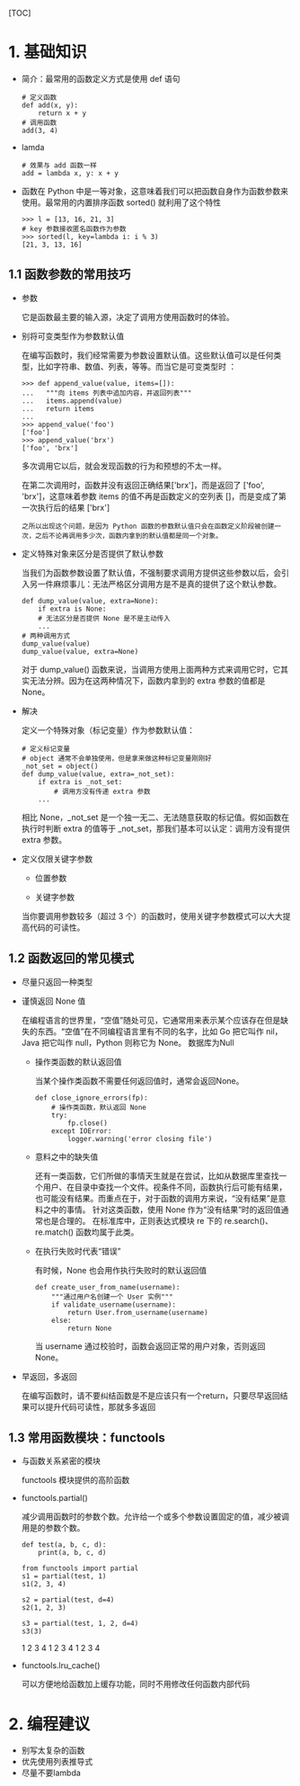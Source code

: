 [TOC]

#  1. 基础知识

* 简介：最常用的函数定义方式是使用 def 语句 

  ~~~
  # 定义函数
  def add(x, y):
      return x + y
  # 调用函数
  add(3, 4)
  ~~~

* lamda

  ~~~
  # 效果与 add 函数一样
  add = lambda x, y: x + y
  ~~~

* 函数在 Python 中是一等对象，这意味着我们可以把函数自身作为函数参数来使用。最常用的内置排序函数 sorted() 就利用了这个特性 

  ~~~
  >>> l = [13, 16, 21, 3]
  # key 参数接收匿名函数作为参数
  >>> sorted(l, key=lambda i: i % 3)
  [21, 3, 13, 16]
  ~~~

##  1.1 函数参数的常用技巧 

* 参数

  它是函数最主要的输入源，决定了调用方使用函数时的体验。 

* 别将可变类型作为参数默认值 

  在编写函数时，我们经常需要为参数设置默认值。这些默认值可以是任何类型，比如字符串、数值、列表，等等。而当它是可变类型时 ：

  ~~~
  >>> def append_value(value, items=[]):        
  ...   """向 items 列表中追加内容，并返回列表""" 
  ...   items.append(value)
  ...   return items
  ...
  >>> append_value('foo')
  ['foo']
  >>> append_value('brx')
  ['foo', 'brx']
  ~~~

  多次调用它以后，就会发现函数的行为和预想的不太一样。

  在第二次调用时，函数并没有返回正确结果['brx']，而是返回了 ['foo', 'brx']，这意味着参数
  items 的值不再是函数定义的空列表 []，而是变成了第一次执行后的结果 ['brx']  

  ~~~
  之所以出现这个问题，是因为 Python 函数的参数默认值只会在函数定义阶段被创建一次，之后不论再调用多少次，函数内拿到的默认值都是同一个对象。
  ~~~

* 定义特殊对象来区分是否提供了默认参数 

  当我们为函数参数设置了默认值，不强制要求调用方提供这些参数以后，会引入另一件麻烦事儿：无法严格区分调用方是不是真的提供了这个默认参数。 

  ~~~
  def dump_value(value, extra=None):
      if extra is None:
      # 无法区分是否提供 None 是不是主动传入
      ...
  # 两种调用方式
  dump_value(value)
  dump_value(value, extra=None)
  ~~~

  对于 dump_value() 函数来说，当调用方使用上面两种方式来调用它时，它其实无法分辨。因为在这两种情况下，函数内拿到的 extra 参数的值都是 None。 

* 解决

  定义一个特殊对象（标记变量）作为参数默认值： 

  ~~~
  # 定义标记变量
  # object 通常不会单独使用，但是拿来做这种标记变量刚刚好
  _not_set = object()
  def dump_value(value, extra=_not_set):
      if extra is _not_set:
          # 调用方没有传递 extra 参数
      ...
  ~~~

  相比 None，_not_set 是一个独一无二、无法随意获取的标记值。假如函数在执行时判断 extra 的值等于 _not_set，那我们基本可以认定：调用方没有提供 extra 参数。 

* 定义仅限关键字参数 

  * 位置参数

  * 关键字参数

  当你要调用参数较多（超过 3 个）的函数时，使用关键字参数模式可以大大提高代码的可读性。 

##  1.2 函数返回的常见模式 

* 尽量只返回一种类型 

* 谨慎返回 None 值 

  在编程语言的世界里，“空值”随处可见，它通常用来表示某个应该存在但是缺失的东西。“空值”在不同编程语言里有不同的名字，比如 Go 把它叫作 nil，Java 把它叫作 null，Python 则称它为 None。 数据库为Null

  * 操作类函数的默认返回值 

    当某个操作类函数不需要任何返回值时，通常会返回None。 

    ~~~
    def close_ignore_errors(fp):
        # 操作类函数，默认返回 None
        try:
            fp.close()
        except IOError:
            logger.warning('error closing file')
    ~~~

  * 意料之中的缺失值 

    还有一类函数，它们所做的事情天生就是在尝试，比如从数据库里查找一个用户、在目录中查找一个文件。视条件不同，函数执行后可能有结果，也可能没有结果。而重点在于，对于函数的调用方来说，“没有结果”是意料之中的事情。
    针对这类函数，使用 None 作为“没有结果”时的返回值通常也是合理的。
    在标准库中，正则表达式模块 re 下的 re.search()、re.match() 函数均属于此类。 

  * 在执行失败时代表“错误” 

    有时候，None 也会用作执行失败时的默认返回值 

    ~~~
    def create_user_from_name(username):
        """通过用户名创建一个 User 实例"""
        if validate_username(username):
            return User.from_username(username)
        else:
            return None
    ~~~

    当 username 通过校验时，函数会返回正常的用户对象，否则返回 None。 

* 早返回，多返回 

  在编写函数时，请不要纠结函数是不是应该只有一个return，只要尽早返回结果可以提升代码可读性，那就多多返回 

##  1.3 常用函数模块：functools 

* 与函数关系紧密的模块 

  functools 模块提供的高阶函数 

* functools.partial()

  减少调用函数时的参数个数。允许给一个或多个参数设置固定的值，减少被调用是的参数个数。

  ~~~
  def test(a, b, c, d):
      print(a, b, c, d)
  
  from functools import partial
  s1 = partial(test, 1)
  s1(2, 3, 4)
  
  s2 = partial(test, d=4)
  s2(1, 2, 3)
  
  s3 = partial(test, 1, 2, d=4)
  s3(3)
  ~~~

  1 2 3 4
  1 2 3 4
  1 2 3 4

* functools.lru_cache() 

  可以方便地给函数加上缓存功能，同时不用修改任何函数内部代码 

#  2. 编程建议

* 别写太复杂的函数
* 优先使用列表推导式 
* 尽量不要lambda 